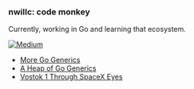 ### nwillc: code monkey

Currently, working in Go and learning that ecosystem. 

[![Medium](https://img.shields.io/badge/medium-%2312100E.svg?&style=for-the-badge&logo=medium&logoColor=white)](https://medium.com/@nwillc)
<!-- BLOG-POST-LIST:START -->
- [More Go Generics](https://levelup.gitconnected.com/more-go-generics-bf81938bbd8a?source=rss-c9a4243d7014------2)
- [A Heap of Go Generics](https://levelup.gitconnected.com/a-heap-of-go-generics-cd20f362a76?source=rss-c9a4243d7014------2)
- [Vostok 1 Through SpaceX Eyes](https://nwillc.medium.com/vostok-1-through-spacex-eyes-431f757290eb?source=rss-c9a4243d7014------2)
<!-- BLOG-POST-LIST:END -->
